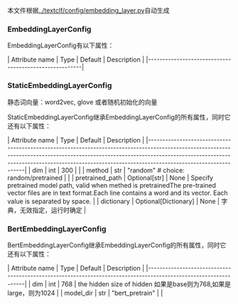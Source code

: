 本文件根据[../textclf/config/embedding_layer.py](../textclf/config/embedding_layer.py)自动生成

### EmbeddingLayerConfig



EmbeddingLayerConfig有以下属性：

 | Attribute name   | Type   | Default   | Description   |
|-------------------------------------------------------|



### StaticEmbeddingLayerConfig

静态词向量：word2vec, glove 或者随机初始化的向量

StaticEmbeddingLayerConfig继承EmbeddingLayerConfig的所有属性，同时它还有以下属性：

 | Attribute name   | Type                 | Default                               | Description                                                                                                                                                                               |
|-----------------------------------------------------------------------------------------------------------------------------------------------------------------------------------------------------------------------------------------------------------------------------|
| dim              | int                  | 300                                   |                                                                                                                                                                                           |
| method           | str                  | "random"  # choice: random/pretrained |                                                                                                                                                                                           |
| pretrained_path  | Optional[str]        | None                                  | Specify pretrained model path, valid when methed is pretrainedThe pre-trained vector files are in text format.Each line contains a word and its vector. Each value is separated by space. |
| dictionary       | Optional[Dictionary] | None                                  | 字典，无效指定，运行时确定                                                                                                                                                                |



### BertEmbeddingLayerConfig



BertEmbeddingLayerConfig继承EmbeddingLayerConfig的所有属性，同时它还有以下属性：

 | Attribute name   | Type   | Default         | Description                                                       |
|-----------------------------------------------------------------------------------------------------------------|
| dim              | int    | 768             | the hidden size of hidden 如果是base则为768,如果是large，则为1024 |
| model_dir        | str    | "bert_pretrain" |                                                                   |


